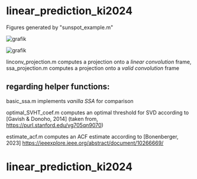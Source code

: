 # linear_prediction_ki2024
Figures generated by "sunspot_example.m" 

![grafik](https://github.com/cmab92/linear_prediction_ki2024/assets/32794008/c0fea201-f347-4f0c-b116-e5ca8c2aa1ab)

![grafik](https://github.com/cmab92/linear_prediction_ki2024/assets/32794008/b97ce6f3-dab5-4d4c-be31-137a1b2c4b63)

linconv_projection.m computes a projection onto a _linear_ _convolution_ frame, ssa_projection.m computes a projection onto a _valid_ _convolution_ frame

## regarding helper functions:
basic_ssa.m implements _vanilla_ _SSA_ for comparison

optimal_SVHT_coef.m computes an optimal threshold for SVD according to [Gavish & Donoho, 2014] (taken from, https://purl.stanford.edu/vg705qn9070) 

estimate_acf.m computes an ACF estimate according to [Bonenberger, 2023] https://ieeexplore.ieee.org/abstract/document/10266669/
# linear_prediction_ki2024
